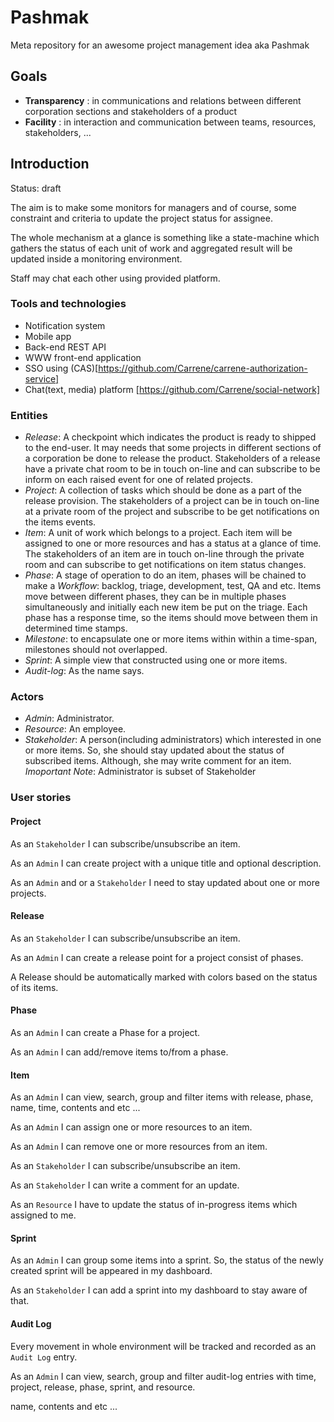 # Pashmak

Meta repository for an awesome project management idea aka Pashmak

## Goals

- **Transparency** : in communications and relations between different corporation sections and stakeholders of a product
- **Facility** : in interaction and communication between teams, resources, stakeholders, ...

## Introduction

Status: draft


The aim is to make some monitors for managers and of course, some constraint
and criteria to update the project status for assignee.

The whole mechanism at a glance is something like a state-machine which gathers
the status of each unit of work and aggregated result will be updated inside a
monitoring environment.

Staff may chat each other using provided platform.


### Tools and technologies

- Notification system
- Mobile app
- Back-end REST API
- WWW front-end application
- SSO using (CAS)[https://github.com/Carrene/carrene-authorization-service]
- Chat(text, media) platform [https://github.com/Carrene/social-network]


### Entities

- *Release*: A checkpoint which indicates the product is ready to shipped to
	the end-user. It may needs that some projects in different sections of a corporation be done to release the product.
	Stakeholders of a release have a private chat room to be in touch on-line and can subscribe to be inform on each raised event for one of related projects. 
- *Project*: A collection of tasks which should be done as a part of the release provision. The stakeholders of a project can be in touch on-line at a private room of the project and subscribe to be get notifications on the items events.
- *Item*: A unit of work which belongs to a project. Each item will be assigned to one or more resources and has a status at a glance of time. The stakeholders of an item are in touch on-line through the private room and can subscribe to get notifications on item status changes.
- *Phase*: A stage of operation to do an item, phases will be chained to 
	make a *Workflow*: backlog, triage, development, test, QA and etc. Items move between different phases, they can be in multiple phases simultaneously and initially each new item be put on the triage. Each phase has a response time, so the items should move between them in determined time stamps.
- *Milestone*: to encapsulate one or more items 
	within within a time-span, milestones should not overlapped.
- *Sprint*: A simple view that constructed using one or more items.
- *Audit-log*: As the name says.

### Actors

- *Admin*: Administrator.
- *Resource*: An employee.
- *Stakeholder*: A person(including administrators) which interested in one or more items. So, she
	should stay updated about the status of subscribed items. Although, she may write
	comment for an item.
*Imoportant Note*: Administrator is subset of Stakeholder


### User stories

#### Project

As an `Stakeholder` I can subscribe/unsubscribe an item.

As an `Admin` I can create project with a unique title and optional description.

As an `Admin` and or a `Stakeholder` I need to stay updated about one or more
projects.

#### Release

As an `Stakeholder` I can subscribe/unsubscribe an item.

As an `Admin` I can create a release point for a project consist of phases.

A Release should be automatically marked with colors based on the status of 
its items.


#### Phase

As an `Admin` I can create a Phase for a project.

As an `Admin` I can add/remove items to/from a phase.


#### Item

As an `Admin` I can view, search, group and filter items with release, phase,
name, time, contents and etc ...

As an `Admin` I can assign one or more resources to an item.

As an `Admin` I can remove one or more resources from an item.

As an `Stakeholder` I can subscribe/unsubscribe an item.

As an `Stakeholder` I can write a comment for an update.

As an `Resource` I have to update the status of in-progress items which 
assigned to me.


#### Sprint

As an `Admin` I can group some items into a sprint. So, the status of the newly created sprint will be
appeared in my dashboard.

As an `Stakeholder` I can add a sprint into my dashboard to stay aware of that.


#### Audit Log

Every movement in whole environment will be tracked and recorded as an `Audit
Log` entry.

As an `Admin` I can view, search, group and filter audit-log entries with time,
project, release, phase, sprint, and resource.


name, contents and etc ...

